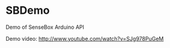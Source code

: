 SBDemo
======

Demo of SenseBox Arduino API

Demo video: http://www.youtube.com/watch?v=SJg978PuGeM

